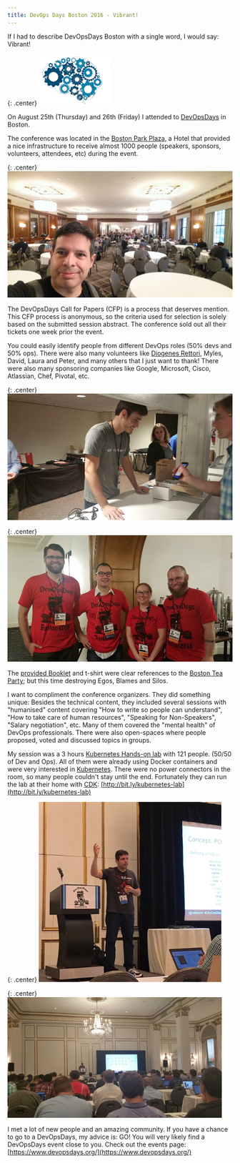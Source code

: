 ```yaml
---
title: DevOps Days Boston 2016 - Vibrant!
---
```


If I had to describe DevOpsDays Boston with a single word, I would say: Vibrant!

{: .center}
![](/assets/images/devopsdays-brain.png)

On August 25th (Thursday) and 26th (Friday) I attended to [DevOpsDays](https://www.devopsdays.org/events/2016-boston/welcome/) in Boston. 

The conference was located in the [Boston Park Plaza](http://www.bostonparkplaza.com/), a Hotel that provided a nice infrastructure to receive almost 1000 people (speakers, sponsors, volunteers, attendees, etc) during the event.

{: .center}
![](/assets/images/boston-hotel.jpg)

The DevOpsDays Call for Papers (CFP) is a process that deserves mention. This CFP process is anonymous, so the criteria used for selection is solely based on the submitted session abstract. The conference sold out all their tickets one week prior the event. 

You could easily identify people from different DevOps roles (50% devs and 50% ops). There were also many volunteers like [Diogenes Rettori](https://twitter.com/rettori), Myles, David, Laura and Peter, and many others that I just want to thank! There were also many sponsoring companies like Google, Microsoft, Cisco, Atlassian, Chef, Pivotal, etc.

{: .center}
![](/assets/images/volunteer1-devops.jpg)

{: .center}
![](/assets/images/volunteer2-devops.jpg)

The [provided Booklet](https://s3.amazonaws.com/storage.mylessteinhauser.com/DevOps-Days-Boston-2016-Booklet.pdf) and t-shirt were clear references to the [Boston Tea Party](https://en.wikipedia.org/wiki/Boston_Tea_Party); but this time destroying Egos, Blames and Silos.

I want to compliment the conference organizers. They did something unique: Besides the technical content, they included several sessions with "humanised" content covering "How to write so people can understand", "How to take care of human resources", "Speaking for Non-Speakers", "Salary negotiation", etc. Many of them covered the "mental health" of DevOps professionals. There were also open-spaces where people proposed, voted and discussed topics in groups.

My session was a 3 hours [Kubernetes Hands-on lab](https://www.devopsdays.org/events/2016-boston/program/rafael-benevides/) with 121 people. (50/50 of Dev and Ops). All of them were already using Docker containers and were very interested in [Kubernetes](http://kubernetes.io/). There were no power connectors in the room, so many people couldn't stay until the end. Fortunately they can run the lab at their home with [CDK](http://developers.redhat.com/products/cdk/overview/): [http://bit.ly/kubernetes-lab](http://bit.ly/kubernetes-lab)

{: .center}
![](/assets/images/speaking.jpg)

{: .center}
![](/assets/images/devopsdays-lab.jpg)

I met a lot of new people and an amazing community. If you have a chance to go to a DevOpsDays, my advice is: GO!
You will very likely find a DevOpsDays event close to you. Check out the events page: [https://www.devopsdays.org/](https://www.devopsdays.org/)